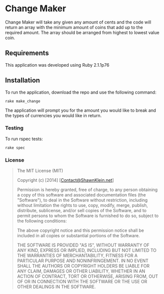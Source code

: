 
# Change Maker

Change Maker will take any given any amount of cents and
the code will return an array with the minimum amount of
coins that add up to the required amount. The array
should be arranged from highest to lowest value coin.

## Requirements

This application was developed using Ruby 2.1.1p76

## Installation

To run the application, download the repo and use the following command:

`rake make_change`

The application will prompt you for the amount you would like to
break and the types of currencies you would like in return.

### Testing

To run rspec tests:

`rake spec`

### License

>The MIT License (MIT)
>
>Copyright (c) [2014] [Contact@ShawnKlein.net]
>
>Permission is hereby granted, free of charge, to any person obtaining a copy
>of this software and associated documentation files (the "Software"), to deal
>in the Software without restriction, including without limitation the rights
>to use, copy, modify, merge, publish, distribute, sublicense, and/or sell
>copies of the Software, and to permit persons to whom the Software is
>furnished to do so, subject to the following conditions:
>
>The above copyright notice and this permission notice shall be included in
>all copies or substantial portions of the Software.
>
>THE SOFTWARE IS PROVIDED "AS IS", WITHOUT WARRANTY OF ANY KIND, EXPRESS OR
>IMPLIED, INCLUDING BUT NOT LIMITED TO THE WARRANTIES OF MERCHANTABILITY,
>FITNESS FOR A PARTICULAR PURPOSE AND NONINFRINGEMENT. IN NO EVENT SHALL THE
>AUTHORS OR COPYRIGHT HOLDERS BE LIABLE FOR ANY CLAIM, DAMAGES OR OTHER
>LIABILITY, WHETHER IN AN ACTION OF CONTRACT, TORT OR OTHERWISE, ARISING FROM,
>OUT OF OR IN CONNECTION WITH THE SOFTWARE OR THE USE OR OTHER DEALINGS IN
>THE SOFTWARE.

